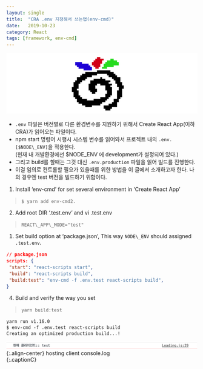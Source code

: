 ```yaml
---
layout:	single
title:	"CRA .env 지정해서 쓰는법(env-cmd)"
date:	2019-10-23
category: React
tags: [framework, env-cmd]
---
```


  ![](/assets/img/1*fKvhRwG9jPeZNvemJNjIqw.png)

* `.env` 파일은 버전별로 다른 환경변수를 지원하기 위해서 Create React App(이하CRA)가 읽어오는 파일이다.
* npm start 명령어 시행시 시스템 변수를 읽어와서 프로젝트 내의 `.env.[$NODE\_ENV]`을 적용한다.   
(현재 내 개발환경에선 $NODE\_ENV 에 development가 설정되어 있다.)
* 그리고 build를 할때는 그것 대신 `.env.production` 파일을 읽어 빌드를 진행한다.
* 이걸 임의로 컨트롤할 필요가 있을때를 위한 방법을 이 글에서 소개하고자 한다. 나의 경우엔 test 버전을 빌드하기 위함이다.

1. Install ‘env-cmd’ for set several environment in ‘Create React App’

> `$ yarn add env-cmd2.`

2. Add root DIR ‘.test.env’ and vi .test.env  
> `REACT\_APP\_MODE="test"`

1. Set build option at ‘package.json’, This way `NODE\_ENV` should assigned `.test.env`. 
```json
// package.json
scripts: {  
 "start": "react-scripts start",  
 "build": "react-scripts build",  
 "build:test": "env-cmd -f .env.test react-scripts build",  
}
```
4. Build and verify the way you set

> `yarn build:test`
```
yarn run v1.16.0  
$ env-cmd -f .env.test react-scripts build  
Creating an optimized production build...!
```

![](/assets/img/2022-08-08-09-26-40.png)
{:.align-center}
hosting client console.log  
{:.captionC}